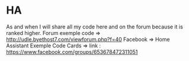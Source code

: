 # HA
As and when I will share all my code here and on the forum because it is ranked higher.
Forum exemple code => http://udle.byethost7.com/viewforum.php?f=40
Facebook => Home Assistant Exemple Code Cards => link : https://www.facebook.com/groups/653678472311051
